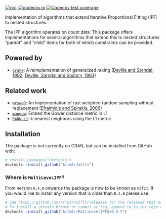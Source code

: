 
<!-- README.md is generated from README.Rmd. Please edit that file -->
<!-- badges: start -->

[![rcc](https://github.com/krlmlr/mlfit/workflows/rcc/badge.svg)](https://github.com/krlmlr/mlfit/actions)
[![codecov.io](https://codecov.io/github/krlmlr/mlfit/coverage.svg?branch=master)](https://codecov.io/github/krlmlr/mlfit?branch=master)
[![Codecov test
coverage](https://codecov.io/gh/krlmlr/mlfit/branch/master/graph/badge.svg)](https://codecov.io/gh/krlmlr/mlfit?branch=master)
<!-- badges: end -->

Implementation of algorithms that extend Iterative Proportional Fitting
(IPF) to nested structures.

The IPF algorithm operates on count data. This package offers
implementations for several algorithms that extend this to nested
structures: “parent” and “child” items for both of which constraints can
be provided.

## Powered by

-   [`grake`](http://krlmlr.github.io/grake): A reimplementation of
    generalized raking ([Deville and Särndal,
    1992](http://amstat.tandfonline.com/doi/abs/10.1080/01621459.1992.10475217);
    [Deville, Särndal and Sautory,
    1993](http://www.tandfonline.com/doi/abs/10.1080/01621459.1993.10476369))

## Related work

-   [`wrswoR`](http://krlmlr.github.io/wrswoR): An implementation of
    fast weighted random sampling without replacement ([Efraimidis and
    Spirakis,
    2006](http://www.sciencedirect.com/science/article/pii/S002001900500298X))
-   [`mangow`](http://krlmlr.github.io/mangow): Embed the Gower distance
    metric in L1
-   [`RANN.L1`](https://github.com/jefferis/RANN/tree/master-L1#readme):
    k-nearest neighbors using the L1 metric

## Installation

The package is not currently on CRAN, but can be installed from GitHub
with:

``` r
# install.packages("devtools")
devtools::install_github("krlmlr/mlfit")
```

### Where is `MultiLeveLIPF`?

From version `0.4.0` onwards the package is now to be known as `mlfit`.
If you would like to install any version that is older than `0.4.0`
please use:

``` r
# See https://github.com/krlmlr/mlfit/releases for the releases that are available
# To install a certain branch or commit or tag, append it to the repo name, after an @:
devtools::install_github("krlmlr/MultiLevelIPF@v0.3-7")
```
